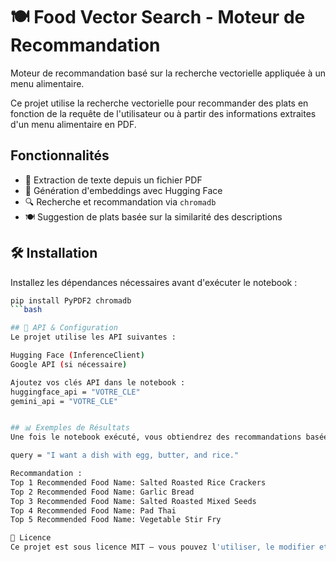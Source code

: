 

# 🍽️ Food Vector Search - Moteur de Recommandation

Moteur de recommandation basé sur la recherche vectorielle appliquée à un menu alimentaire.

Ce projet utilise la recherche vectorielle pour recommander des plats en fonction de la requête de l'utilisateur ou à partir des informations extraites d'un menu alimentaire en PDF.

## Fonctionnalités
- 📄 Extraction de texte depuis un fichier PDF
- 🧠 Génération d'embeddings avec Hugging Face
- 🔍 Recherche et recommandation via `chromadb`
- 🍽️ Suggestion de plats basée sur la similarité des descriptions

## 🛠️ Installation
Installez les dépendances nécessaires avant d'exécuter le notebook :
```bash
pip install PyPDF2 chromadb
```bash

## 🔑 API & Configuration
Le projet utilise les API suivantes :

Hugging Face (InferenceClient)
Google API (si nécessaire)

Ajoutez vos clés API dans le notebook :
huggingface_api = "VOTRE_CLE"
gemini_api = "VOTRE_CLE"


## 📊 Exemples de Résultats
Une fois le notebook exécuté, vous obtiendrez des recommandations basées sur la similarité des plats.

query = "I want a dish with egg, butter, and rice."

Recommandation :
Top 1 Recommended Food Name: Salted Roasted Rice Crackers
Top 2 Recommended Food Name: Garlic Bread
Top 3 Recommended Food Name: Salted Roasted Mixed Seeds
Top 4 Recommended Food Name: Pad Thai
Top 5 Recommended Food Name: Vegetable Stir Fry

📜 Licence
Ce projet est sous licence MIT – vous pouvez l'utiliser, le modifier et le partager librement.
